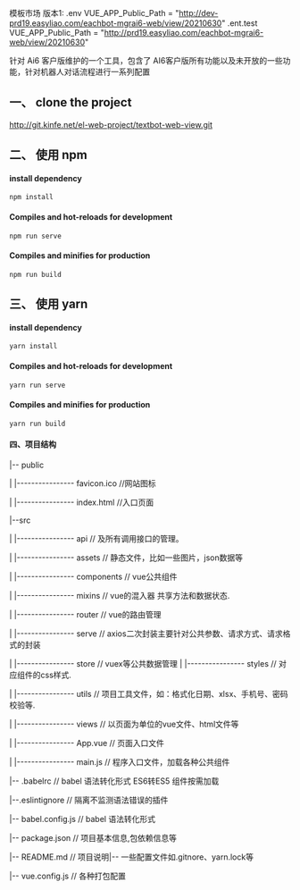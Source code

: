 <!--
 * @version: v1.2.0
 * @Author: 范庆龙
 * @Date: 2020-05-22 13:03:19
 * @LastEditors: Please set LastEditors
 * @LastEditTime: 2022-03-30 11:14:22
--> 

模板市场
版本1: 
  .env  VUE_APP_Public_Path = "http://dev-prd19.easyliao.com/eachbot-mgrai6-web/view/20210630"
  .ent.test  VUE_APP_Public_Path = "http://prd19.easyliao.com/eachbot-mgrai6-web/view/20210630"


针对 Ai6 客户版维护的一个工具，包含了 AI6客户版所有功能以及未开放的一些功能，针对机器人对话流程进行一系列配置

##  一、 clone the project
http://git.kinfe.net/el-web-project/textbot-web-view.git
##  二、 使用 npm

#### install dependency

```
npm install
```
####  Compiles and hot-reloads for development
```
npm run serve
```
####  Compiles and minifies for production
```
npm run build
```

## 三、 使用 yarn
#### install dependency
```
yarn install
```

#### Compiles and hot-reloads for development
```
yarn run serve
```

#### Compiles and minifies for production
```
yarn run build
```
#### 四、项目结构
|-- public

|   |---------------- favicon.ico                  //网站图标

|   |---------------- index.html                   //入口页面

|--src

|   |---------------- api                          // 及所有调用接口的管理。

|   |---------------- assets                       // 静态文件，比如一些图片，json数据等

|   |---------------- components                   // vue公共组件

|   |---------------- mixins                       // vue的混入器 共享方法和数据状态.

|   |---------------- router                       // vue的路由管理

|   |---------------- serve                        // axios二次封装主要针对公共参数、请求方式、请求格式的封装

|   |---------------- store                        // vuex等公共数据管理
|   |---------------- styles                       // 对应组件的css样式.

|   |---------------- utils                        // 项目工具文件，如：格式化日期、xlsx、手机号、密码校验等.

|   |---------------- views                        // 以页面为单位的vue文件、html文件等

|   |---------------- App.vue                      // 页面入口文件

|   |---------------- main.js                      // 程序入口文件，加载各种公共组件

|-- .babelrc                                       // babel  语法转化形式 ES6转ES5  组件按需加载

|--.eslintignore                                   // 隔离不监测语法错误的插件

|-- babel.config.js                                // babel  语法转化形式 

|-- package.json                                   // 项目基本信息,包依赖信息等

|-- README.md                                      // 项目说明|-- 一些配置文件如.gitnore、yarn.lock等

|-- vue.config.js                                  // 各种打包配置
